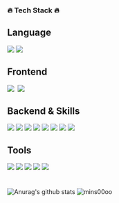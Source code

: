 <h3>🔥 Tech Stack 🔥</h3>

## Language
<p><img src="https://img.shields.io/badge/Java-F05032?style=flat&logo=java&logoColor=white"> <img src="https://img.shields.io/badge/Python-3776AB?style=flat&logo=python&logoColor=white">
  
## Frontend
<img src="https://img.shields.io/badge/HTML5-E34F26?style=flat-flat&logo=HTML5&logoColor=white"/></a>&nbsp;
<img src="https://img.shields.io/badge/CSS3-1572B6?style=flat-flat&logo=CSS3&logoColor=white"/></a>&nbsp;
  
## Backend & Skills
<img src="https://img.shields.io/badge/Spring boot-6DB33F?style=flat&logo=Spring Boot&logoColor=white"> <img src="https://img.shields.io/badge/Spring Security-6DB33F?style=flat&logo=Spring Security&logoColor=white"> <img src="https://img.shields.io/badge/MySQL-4479A1?style=flat&logo=mysql&logoColor=white"> <img src="https://img.shields.io/badge/Amazon S3-569A31?style=flat&logo=amazon s3&logoColor=white">
<img src="https://img.shields.io/badge/Amazon EC2-FF9900?style=flat&logo=amazon ec2&logoColor=white">
<img src="https://img.shields.io/badge/Amazon RDS-527FFF?style=flat&logo=amazon rds&logoColor=white">
<img src="https://img.shields.io/badge/Docker-2496ED?style=flat&logo=docker&logoColor=white"> <img src="https://img.shields.io/badge/Redis-DC382D?style=flat&logo=redis&logoColor=white">


## Tools
<img src="https://img.shields.io/badge/Github-181717?style=flat&logo=github&logoColor=white"> <img src="https://img.shields.io/badge/Git-F05032?style=flat&logo=Git&logoColor=white"> <img src="https://img.shields.io/badge/Intellij-000000?style=flat&logo=Intellij-IDEA&logoColor=white"> <img src="https://img.shields.io/badge/jira-0052CC?style=flat&logo=JIRA&logoColor=white"> <img src="https://img.shields.io/badge/Notion-000000?style=flat&logo=Notion-IDEA&logoColor=white">


#
![Anurag's github stats](https://github-readme-stats-git-masterrstaa-rickstaa.vercel.app/api?username=mins00oo&count_private=true&show_icons=true&theme=white)
<img src="https://github-readme-stats.vercel.app/api/top-langs?username=mins00oo&show_icons=true&locale=en&layout=compact" alt="mins00oo" />
